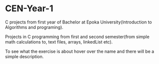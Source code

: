 # CEN-Year-1
C projects from first year of Bachelor at Epoka University(Introduction to Algorithms and programing).

Projects in C programming from first and second semester(from simple math calculations to, text files, arrays, linkedList etc).

To see what the exercise is about hover over the name and there will be a simple description.
